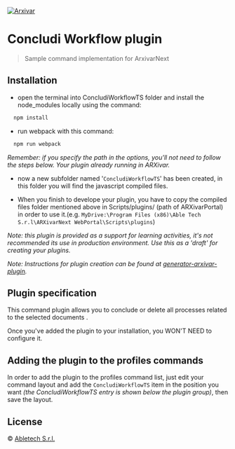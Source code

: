 [![Arxivar](http://portal.arxivar.it/download/resources/loghi/Logo-ARXivar_orizzontale-nero.png)](http://www.arxivar.it/)

# Concludi Workflow plugin

> Sample command implementation for ArxivarNext 

## Installation

- open the terminal into ConcludiWorkflowTS folder and install the node_modules locally using the command:

```bash
  npm install
```

- run webpack with this command:

```bash
  npm run webpack
```

_Remember: if you specify the path in the options, you'll not need to follow the steps below. Your plugin already running in ARXivar._

- now a new subfolder named '`ConcludiWorkflowTS`' has been created, in this folder you will find the javascript compiled files. 

- When you finish to develope your plugin, you have to copy the compiled files folder mentioned above in Scripts/plugins/ (path of ARXivarPortal) in order to use it.(e.g. `MyDrive:\Program Files (x86)\Able Tech S.r.l\ARXivarNext WebPortal\Scripts\plugins`)

_Note: this plugin is provided as a support for learning activities, it's not recommended its use in production environment. Use this as a 'draft' for creating your plugins._

_Note: Instructions for plugin creation can be found at [generator-arxivar-plugin](https://github.com/Arxivar/PluginGenerator/blob/master/README.md)._

## Plugin specification

This command plugin allows you to conclude or delete all processes related to the selected documents .

Once you've added the plugin to your installation, you WON'T NEED to configure it.



## Adding the plugin to the profiles commands

In order to add the plugin to the profiles command list, just edit your command layout and add the `ConcludiWorkflowTS` item in the position you want 
_(the ConcludiWorkflowTS entry is shown below the plugin group)_, then save the layout.

## License

 © [Abletech S.r.l.](http://www.arxivar.it/)


